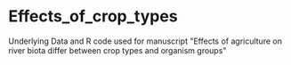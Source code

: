 # Effects_of_crop_types
Underlying Data and R code used for manuscript "Effects of agriculture on river biota differ between crop types and organism groups"
